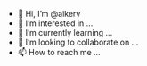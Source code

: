 - 👋 Hi, I’m @aikerv
- 👀 I’m interested in ...
- 🌱 I’m currently learning ...
- 💞️ I’m looking to collaborate on ...
- 📫 How to reach me ...

<!---
aikerv/aikerv is a ✨ special ✨ repository because its `README.md` (this file) appears on your GitHub profile.
You can click the Preview link to take a look at your changes.
--->

